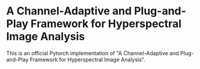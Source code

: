 # A Channel-Adaptive and Plug-and-Play Framework for Hyperspectral Image Analysis
This is an official Pytorch implementation of "A Channel-Adaptive and Plug-and-Play Framework for Hyperspectral Image Analysis".
